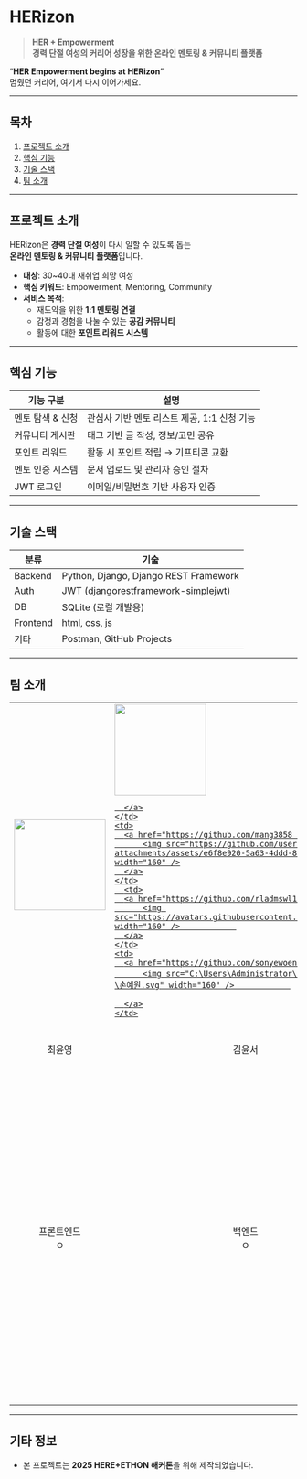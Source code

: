 # HERizon

> **HER + Empowerment**  
> **경력 단절 여성의 커리어 성장을 위한 온라인 멘토링 & 커뮤니티 플랫폼**

“**HER Empowerment begins at HERizon**”  
멈췄던 커리어, 여기서 다시 이어가세요.

---

## 목차

1. [프로젝트 소개](#프로젝트-소개)
2. [핵심 기능](#핵심-기능)
3. [기술 스택](#기술-스택)
4. [팀 소개](#팀-소개)

---

##  프로젝트 소개

HERizon은 **경력 단절 여성**이 다시 일할 수 있도록 돕는  
**온라인 멘토링 & 커뮤니티 플랫폼**입니다.

- **대상**: 30~40대 재취업 희망 여성
- **핵심 키워드**: Empowerment, Mentoring, Community
- **서비스 목적**:
  - 재도약을 위한 **1:1 멘토링 연결**
  - 감정과 경험을 나눌 수 있는 **공감 커뮤니티**
  - 활동에 대한 **포인트 리워드 시스템**

---

##  핵심 기능

| 기능 구분 | 설명 |
|----------|------|
|  멘토 탐색 & 신청 | 관심사 기반 멘토 리스트 제공, 1:1 신청 기능 |
|  커뮤니티 게시판 | 태그 기반 글 작성, 정보/고민 공유 |
|  포인트 리워드 | 활동 시 포인트 적립 → 기프티콘 교환 |
|  멘토 인증 시스템 | 문서 업로드 및 관리자 승인 절차 |
|  JWT 로그인 | 이메일/비밀번호 기반 사용자 인증 |

---

##  기술 스택

| 분류 | 기술 |
|------|------|
| Backend | Python, Django, Django REST Framework |
| Auth | JWT (djangorestframework-simplejwt) |
| DB | SQLite (로컬 개발용) |
| Frontend | html, css, js |
| 기타 | Postman, GitHub Projects |

---

## 팀 소개

<table width = "100%" align="center">
  <tr>
    <td>
      <a href="https://github.com/chldsbdud ">                 
          <img src="https://github.com/user-attachments/assets/be0a9a27-6c40-43bf-9cce-f689be0f7f99" width="160" />  
      </a>
    </td>
      <td>
      <a href="https://github.com/muunseo ">                 
          <img src="https://github.com/user-attachments/assets/63e9dcf5-9606-40f7-9996-68cd069bf895" width="160" />           

      </a>
    </td>
    <td>
      <a href="https://github.com/mang3858 ">                 
          <img src="https://github.com/user-attachments/assets/e6f8e920-5a63-4ddd-884e-6380d1b90334" width="160" />
      </a>
    </td>
      <td>
      <a href="https://github.com/rladmswl1116 ">                 
          <img src="https://avatars.githubusercontent.com/rladmswl1116" width="160" />            
      </a>
    </td>
    <td>
      <a href="https://github.com/sonyewoen ">                 
          <img src="C:\Users\Administrator\OneDrive\바탕 화면\손예원.svg" width="160" />            

      </a>
    </td>
  </tr>
  <tr>
    <td align="center">최윤영</td>
    <td align="center">김윤서</td>
    <td align="center">김소망</td>
    <td align="center">김은지</td>
    <td align="center">손예원</td>
  </tr>
  <tr>
    <td align="center">프론트엔드<br /> ㅇ </td>
    <td align="center">백엔드<br /> ㅇ </td>
    <td align="center">팀장, 백엔드<br />회원가입/로그인, 매칭/포인트 로직, 마이페이지</td>
    <td align="center">기획/디자인<br /></td>
    <td align="center">프론트엔드<br /> ㅇ</td>
  </tr>
</table>

---

##  기타 정보

- 본 프로젝트는 **2025 HERE+ETHON 해커톤**을 위해 제작되었습니다.
